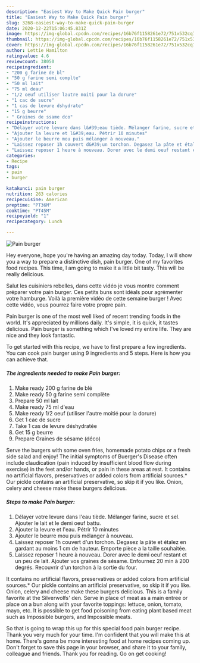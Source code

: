 ```yaml
---
description: "Easiest Way to Make Quick Pain burger"
title: "Easiest Way to Make Quick Pain burger"
slug: 3268-easiest-way-to-make-quick-pain-burger
date: 2020-12-22T15:06:45.831Z
image: https://img-global.cpcdn.com/recipes/16b76f1158261e72/751x532cq70/pain-burger-photo-principale-de-la-recette.jpg
thumbnail: https://img-global.cpcdn.com/recipes/16b76f1158261e72/751x532cq70/pain-burger-photo-principale-de-la-recette.jpg
cover: https://img-global.cpcdn.com/recipes/16b76f1158261e72/751x532cq70/pain-burger-photo-principale-de-la-recette.jpg
author: Lettie Hamilton
ratingvalue: 4.6
reviewcount: 38050
recipeingredient:
- "200 g farine de bl"
- "50 g farine semi complte"
- "50 ml lait"
- "75 ml deau"
- "1/2 oeuf utiliser lautre moiti pour la dorure"
- "1 cac de sucre"
- "1 cas de levure dshydrate"
- "15 g beurre"
- " Graines de ssame dco"
recipeinstructions:
- "Délayer votre levure dans l&#39;eau tiède. Mélanger farine, sucre et sel. Ajouter le lait et le demi oeuf battu."
- "Ajouter la levure et l&#39;eau. Pétrir 10 minutes"
- "Ajouter le beurre mou puis mélanger à nouveau."
- "Laissez reposer 1h couvert d&#39;un torchon. Degasez la pâte et étalez en gardant au moins 1 cm de hauteur. Emporte pièce a la taille souhaitée."
- "Laissez reposer 1 heure à nouveau. Dorer avec le demi oeuf restant et un peu de lait. Ajouter vos graines de sésame. Enfournez 20 min à 200 degrés. Recouvrir d&#39;un torchon à la sortie du four."
categories:
- Recipe
tags:
- pain
- burger

katakunci: pain burger 
nutrition: 263 calories
recipecuisine: American
preptime: "PT36M"
cooktime: "PT45M"
recipeyield: "1"
recipecategory: Lunch

---
```



![Pain burger](https://img-global.cpcdn.com/recipes/16b76f1158261e72/751x532cq70/pain-burger-photo-principale-de-la-recette.jpg)

Hey everyone, hope you're having an amazing day today. Today, I will show you a way to prepare a distinctive dish, pain burger. One of my favorites food recipes. This time, I am going to make it a little bit tasty. This will be really delicious.

Salut les cuisiniers rebelles, dans cette vidéo je vous montre comment préparer votre pain burger. Ces petits buns sont idéals pour agrémenter votre hamburge. Voilà la première vidéo de cette semaine burger ! Avec cette vidéo, vous pourrez faire votre propre pain.

Pain burger is one of the most well liked of recent trending foods in the world. It's appreciated by millions daily. It's simple, it is quick, it tastes delicious. Pain burger is something which I've loved my entire life. They are nice and they look fantastic.


To get started with this recipe, we have to first prepare a few ingredients. You can cook pain burger using 9 ingredients and 5 steps. Here is how you can achieve that.

<!--inarticleads1-->

##### The ingredients needed to make Pain burger:

1. Make ready 200 g farine de blé
1. Make ready 50 g farine semi complète
1. Prepare 50 ml lait
1. Make ready 75 ml d&#39;eau
1. Make ready 1/2 oeuf (utiliser l&#39;autre moitié pour la dorure)
1. Get 1 cac de sucre
1. Take 1 cas de levure déshydratée
1. Get 15 g beurre
1. Prepare  Graines de sésame (déco)


Serve the burgers with some oven fries, homemade potato chips or a fresh side salad and enjoy! The initial symptoms of Buerger&#39;s Disease often include claudication (pain induced by insufficient blood flow during exercise) in the feet and/or hands, or pain in these areas at rest. It contains no artificial flavors, preservatives or added colors from artificial sources.* Our pickle contains an artificial preservative, so skip it if you like. Onion, celery and cheese make these burgers delicious. 

<!--inarticleads2-->

##### Steps to make Pain burger:

1. Délayer votre levure dans l&#39;eau tiède. Mélanger farine, sucre et sel. Ajouter le lait et le demi oeuf battu.
1. Ajouter la levure et l&#39;eau. Pétrir 10 minutes
1. Ajouter le beurre mou puis mélanger à nouveau.
1. Laissez reposer 1h couvert d&#39;un torchon. Degasez la pâte et étalez en gardant au moins 1 cm de hauteur. Emporte pièce a la taille souhaitée.
1. Laissez reposer 1 heure à nouveau. Dorer avec le demi oeuf restant et un peu de lait. Ajouter vos graines de sésame. Enfournez 20 min à 200 degrés. Recouvrir d&#39;un torchon à la sortie du four.


It contains no artificial flavors, preservatives or added colors from artificial sources.* Our pickle contains an artificial preservative, so skip it if you like. Onion, celery and cheese make these burgers delicious. This is a family favorite at the Silverwolfs&#39; den. Serve in place of meat as a main entree or place on a bun along with your favorite toppings: lettuce, onion, tomato, mayo, etc. It is possible to get food poisoning from eating plant based meat such as Impossible burgers, and Impossible meats. 

So that is going to wrap this up for this special food pain burger recipe. Thank you very much for your time. I'm confident that you will make this at home. There's gonna be more interesting food at home recipes coming up. Don't forget to save this page in your browser, and share it to your family, colleague and friends. Thank you for reading. Go on get cooking!

